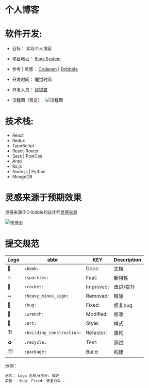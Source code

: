 # 个人博客

# 软件开发:
- 目标： 实现个人博客

- 项目地址： [ Blog-System ](https://github.com/HuangHongRui/Vocation.git)

- 参考 | 灵感： [Codepen](https://codepen.io/) | [Dribbble](https://dribbble.com/)

- 开发时间： 睡觉时间

- 开发人员： [锐锐君](https://github.com/HuangHongRui)

- 流程图（暂定）：
![流程图](https://user-images.githubusercontent.com/26321899/39478532-4bed5022-4d95-11e8-9319-91d8cc4dd709.png)

# 技术栈:
- React
- Redux
- TypeScript
- React-Router
- Sass | PostCss
- Antd
- Rx.js
- Node.js | Python
- MongoDB

# 灵感来源于预期效果

灵感来源于Dribbble的设计师[灵感来源](https://dribbble.com/shots/2274792-Blog-Category-Selection)

![预览图](http://p39hbnsam.bkt.clouddn.com/BlogPage.gif)

# 提交规范
| Logo                    | abbr                        | KEY               | Description |
| ----------------------- | --------                    | -----------       |-------------|
| :book:                  | `:book:`                    | Docs:             | 文档         |
| :sparkles:              | `:sparkles:`                | Feat:             | 新特性       |
| :rocket:                | `:rocket:`                  | Improved:         | 改进/提升     |
| :heavy_minus_sign:      | `:heavy_minus_sign:`        | Removed:          | 移除         |
| :bug:                   | `:bug:`                     | Fixed:            | 修复bug      |
| :wrench:                | `:wrench:`                  | Modified:         | 修改         |
| :art:                   | `:art:`                     | Style:            | 样式         |
| :building_construction: | `:building_construction:`   | Refactor:         | 重构         |
| :recycle:               | `:recycle:`                 | Test:             | 测试         |
| :package:               | `:package:`                 | Build:            | 构建         |

示例：
```
格式： Logo 名称/#序号: 描述
实例： :bug: Fixed: 修复XXX...
```

